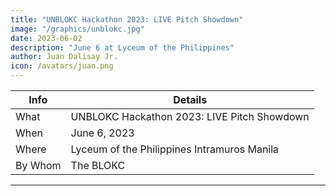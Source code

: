 ```yaml
---
title: "UNBLOKC Hackathon 2023: LIVE Pitch Showdown"
image: "/graphics/unblokc.jpg"
date: 2023-06-02
description: "June 6 at Lyceum of the Philippines"
author: Juan Dalisay Jr.
icon: /avatars/juan.png
---
```




Info | Details 
--- | ---
What | UNBLOKC Hackathon 2023: LIVE Pitch Showdown
When | June 6, 2023
Where | Lyceum of the Philippines Intramuros Manila
By Whom | The BLOKC
---

